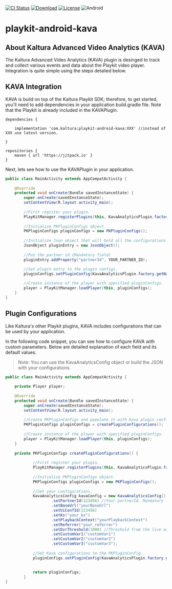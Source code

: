 [![CI Status](https://github.com/kaltura/playkit-android-kava/actions/workflows/build.yml/badge.svg)](https://github.com/kaltura/playkit-android-kava/actions/workflows/build.yml)
[![Download](https://img.shields.io/maven-central/v/com.kaltura.playkit/kavaplugin?label=Download)](https://search.maven.org/artifact/com.kaltura.playkit/kavaplugin)
[![License](https://img.shields.io/badge/license-AGPLv3-black.svg)](https://github.com/kaltura/playkit-android-kava/blob/master/LICENSE)
![Android](https://img.shields.io/badge/platform-android-green.svg)

# playkit-android-kava

## About Kaltura Advanced Video Analytics (KAVA)

The Kaltura Advanced Video Analytics (KAVA) plugin is desinged to track and collect various events and data about the Playkit video player. Integration is quite simple using the steps detalied below.

## KAVA Integration  

KAVA is build on top of the Kaltura Playkit SDK; therefore, to get started, you'll need to add dependencies in your application build.gradle file. Note that the Playkit is already included in the KAVAPlugin.

```
dependencies {

    implementation 'com.kaltura:playkit-android-kava:XXX' //instead of XXX use latest version. 
   
}

repositories {
    maven { url 'https://jitpack.io' }
}
```

Next, lets see how to use the KAVAPlugin in your application.

```java
public class MainActivity extends AppCompatActivity {
    
    @Override
    protected void onCreate(Bundle savedInstanceState) {
        super.onCreate(savedInstanceState);
        setContentView(R.layout.activity_main);
        
        //First register your plugin.
        PlayKitManager.registerPlugins(this, KavaAnalyticsPlugin.factory);
        
        //Initialize PKPluginConfigs object.
        PKPluginConfigs pluginConfigs = new PKPluginConfigs();
        
        //Initialize Json object that will hold all the configurations for the plugin.
        JsonObject pluginEntry = new JsonObject();
        
        //Put the partner id.(Mandatory field)
        pluginEntry.addProperty("partnerId", YOUR_PARTNER_ID);
        
        //Set plugin entry to the plugin configs.
        pluginConfigs.setPluginConfig(KavaAnalyticsPlugin.factory.getName(), pluginEntry);

        //Create instance of the player with specified pluginConfigs.
        player = PlayKitManager.loadPlayer(this, pluginConfigs);
    }    
}
```

## Plugin Configurations  

Like Kaltura's other Playkit plugins, KAVA includes configurations that can be used by your application.  

In the following code snippet, you can see how to configure KAVA with custom parameters. Below are detailed explanation of each field and its default values.

>Note: You can use the KavaAnalyticsConfig object or build the JSON with your configurations. 

```java
public class MainActivity extends AppCompatActivity {
    
    private Player player;
    
    @Override
    protected void onCreate(Bundle savedInstanceState) {
        super.onCreate(savedInstanceState);
        setContentView(R.layout.activity_main);
        
        //Create PKPluginConfigs and populate it with Kava plugin configurations.
        PKPluginConfigs pluginConfigs = createPluginConfigurations();
        
        //Create instance of the player with specified pluginConfigs.
        player = PlayKitManager.loadPlayer(this, pluginConfigs);
    }
    
    private PKPluginConfigs createPluginConfigurations() {
    
            //First register your plugin.
            PlayKitManager.registerPlugins(this, KavaAnalyticsPlugin.factory);
    
            //Initialize PKPluginConfigs object.
            PKPluginConfigs pluginConfigs = new PKPluginConfigs();
    
            //Set your configurations.
            KavaAnalyticsConfig kavaConfig = new KavaAnalyticsConfig()
                    .setPartnerId(123456) //Your partnerId. Mandatory field!
                    .setBaseUrl("yourBaseUrl")
                    .setUiConfId(123456)
                    .setKs("your_ks")
                    .setPlaybackContext("yourPlaybackContext")
                    .setReferrer("your_referrer")
                    .setDvrThreshold(1000) //Threshold from the live edge.
                    .setCustomVar1("customVar1")
                    .setCustomVar2("customVar2")
                    .setCustomVar3("customVar3");
    
            //Set Kava configurations to the PKPluginConfig.
            pluginConfigs.setPluginConfig(KavaAnalyticsPlugin.factory.getName(), kavaConfig);
    
            
            return pluginConfigs;
        }
}

```
